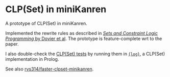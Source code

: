 CLP(Set) in miniKanren
======================

A prototype of CLP(Set) in miniKanren.

Implemented the rewrite rules as described in
[_Sets and Constraint Logic Programming_ by Dovier et al](http://dl.acm.org/citation.cfm?id=365169).
The prototype is feature-complete wrt to the paper.

I also double-check the [CLP(Set) tests](clpset-tests.scm) by running
them in [`{log}`](http://people.dmi.unipr.it/gianfranco.rossi/setlog.Home.html),
a CLP(Set) implementation in Prolog.

See also [rvs314/faster-clpset-minikanren](https://github.com/rvs314/faster-clpset-minikanren).
